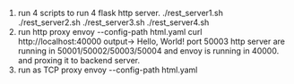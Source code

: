 1. run 4 scripts to run 4 flask http server. 
  ./rest_server1.sh
  ./rest_server2.sh
  ./rest_server3.sh
  ./rest_server4.sh
2. run http proxy
   envoy --config-path html.yaml
   curl http://localhost:40000
   output-> Hello, World! port 50003
   http server are running in 50001/50002/50003/50004 and envoy is running in 40000.
   and proxing it to backend server.
3. run as TCP proxy
   envoy --config-path html.yaml
   
  
